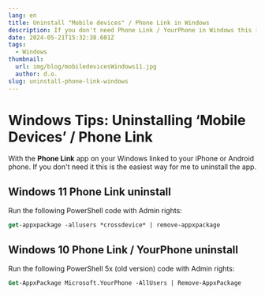 ```yaml
---
lang: en
title: Uninstall "Mobile devices" / Phone Link in Windows 
description: If you don't need Phone Link / YourPhone in Windows this is the easiest way to uninstall the app.
date: 2024-05-21T15:32:38.601Z
tags:
  - Windows
thumbnail:
  url: img/blog/mobiledevicesWindows11.jpg
  author: d.o.
slug: uninstall-phone-link-windows
---
```

# Windows Tips: Uninstalling ‘Mobile Devices’ / Phone Link

With the **Phone Link** app on your Windows linked to your iPhone or Android phone. 
If you don't need it this is the easiest way for me to uninstall the app.

## Windows 11 Phone Link uninstall

Run the following PowerShell code with Admin rights:

```ps
get-appxpackage -allusers *crossdevice* | remove-appxpackage
```

## Windows 10 Phone Link / YourPhone uninstall

Run the following PowerShell 5x (old version) code with Admin rights:

```ps
Get-AppxPackage Microsoft.YourPhone -AllUsers | Remove-AppxPackage
```